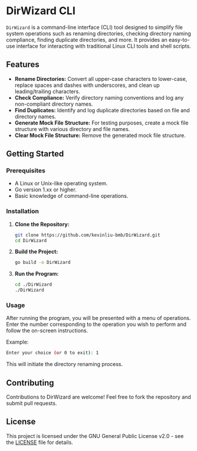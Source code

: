 # DirWizard CLI

`DirWizard` is a command-line interface (CLI) tool designed to simplify file system operations such as renaming directories, checking directory naming compliance, finding duplicate directories, and more. It provides an easy-to-use interface for interacting with traditional Linux CLI tools and shell scripts.

## Features

- **Rename Directories:** Convert all upper-case characters to lower-case, replace spaces and dashes with underscores, and clean up leading/trailing characters.
- **Check Compliance:** Verify directory naming conventions and log any non-compliant directory names.
- **Find Duplicates:** Identify and log duplicate directories based on file and directory names.
- **Generate Mock File Structure:** For testing purposes, create a mock file structure with various directory and file names.
- **Clear Mock File Structure:** Remove the generated mock file structure.

## Getting Started

### Prerequisites

- A Linux or Unix-like operating system.
- Go version 1.xx or higher.
- Basic knowledge of command-line operations.

### Installation

1. **Clone the Repository:**

   ```bash
   git clone https://github.com/kevinliu-bmb/DirWizard.git
   cd DirWizard
   ```

2. **Build the Project:**

   ```bash
   go build -o DirWizard
   ```

3. **Run the Program:**

   ```bash
   cd ./DirWizard
   ./DirWizard
   ```

### Usage

After running the program, you will be presented with a menu of operations. Enter the number corresponding to the operation you wish to perform and follow the on-screen instructions.

Example:

   ```bash
   Enter your choice (or 0 to exit): 1
   ```

This will initiate the directory renaming process.

## Contributing

Contributions to DirWizard are welcome! Feel free to fork the repository and submit pull requests.

## License

This project is licensed under the GNU General Public License v2.0 - see the [LICENSE](LICENSE) file for details.
